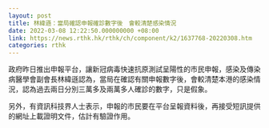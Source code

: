 ```yaml
---
layout: post
title: 林緯遜：當局確認申報確診數字後　會較清楚感染情況
date: 2022-03-08 12:22:50.000000000 +08:00
link: https://news.rthk.hk/rthk/ch/component/k2/1637768-20220308.htm
categories: rthk
---
```


政府昨日推出申報平台，讓新冠病毒快速抗原測試呈陽性的巿民申報，感染及傳染病醫學會副會長林緯遜認為，當局在確認有關申報數字後，會較清楚本港的感染情況，認為過去兩日分別三萬多及兩萬多人確診的數字，只是假象。

另外，有資訊科技界人士表示，申報的巿民要在平台呈報資料後，再接受短訊提供的網址上載證明文件，估計有驗證作用。
